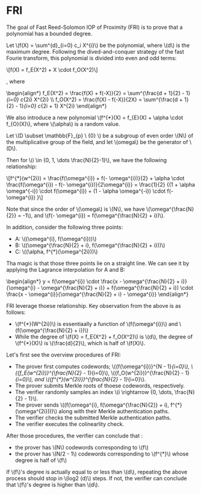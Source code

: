 # FRI

The goal of Fast Reed-Solomon IOP of Proximity (FRI) is to prove that a polynomial has a bounded degree.

Let \\(f(X) = \sum^{d}_{i=0} c_i X^{i}\\) be the polynomial, where \\(d\\) is the maximum degree. Following the dived-and-conquer strategy of the fast Fourie transform, this polynomial is divided into even and odd terms:

\\[f(X) = f_E(X^2) + X \cdot f_O(X^2)\\]

, where 

\begin{align*}
f_E(X^2) = \frac{f(X) + f(-X)}{2} = \sum^{\frac{d + 1}{2} - 1}_{i=0} c_{2i} X^{2i} \\\\
f_O(X^2) = \frac{f(X) - f(-X)}{2X} = \sum^{\frac{d + 1}{2} - 1}_{i=0} c_{2i + 1} X^{2i}
\end{align*}

We also introduce a new polynomial \\(f^{*}(X) = f_{E}(X) + \alpha \cdot f_{O}(X)\\), where \\(\alpha\\) is a random value.

Let \\(D \subset \mathbb{F}_{p} \ \{0\} \\) be a subgroup of even order \\(N\\) of the multiplicative group of the field, and let \\(omega\\) be the generator of \\(D\\).

Then for \\(i \in \{0, 1, \dots \frac{N}{2}-1\}\\), we have the following relationship:

\\[f^{*}(w^{2i}) = \frac{f(\omega^{i}) + f(- \omega^{i})}{2} + \alpha \cdot \frac{f(\omega^{i}) - f(- \omega^{i})}{2\omega^{i}} = \frac{1}{2} \{(1 + \alpha \omega^{-i}) \cdot f(\omega^{i}) + (1 - \alpha \omega^{-i}) \cdot f(- \omega^{i}) \}\\]

Note that since the order of \\(\omega\\) is \\(N\\), we have \\(\omega^{\frac{N}{2}} = -1\\), and \\(f(- \omega^{i}) = f(\omega^{\frac{N}{2} + i})\\). 

In addition, consider the following three points:

- A: \\((\omega^{i}, f(\omega^{i}))\\)
- B: \\((\omega^{\frac{N}{2} + i}, f(\omega^{\frac{N}{2} + i}))\\)
- C: \\((\alpha, f^{*}(\omega^{2i}))\\)

Tha magic is that those three points lie on a straight line. We can see it by applying the Lagrance interpolation for A and B:

\begin{align*}
y = f(\omega^{i}) \cdot \frac{x - \omega^{\frac{N}{2} + i}}{\omega^{i} - \omega^{\frac{N}{2} + i}} + f(\omega^{\frac{N}{2} + i}) \cdot \frac{x - \omega^{i}}{\omega^{\frac{N}{2} + i} - \omega^{i}}
\end{align*}

FRI leverage thoese relationship. Key observation from the above is as follows:

- \\(f^{*}(W^{2i})\\) is essentiaally a function of \\(f(\omega^{i})\\) and \\(f(\omega^{\frac{N}{2} + i})\\)
- While the degree of \\(f(X) = f_E{X^2} + f_O(X^2)\\) is \\(d\\), the degree of \\(f^{*}(X)\\) is \\(\frac{d}{2}\\), which is half of \\(f(X)\\).

Let's first see the overview procedures of FRI:

- The prover first computes codewords; \\(\{f(\omega^{i})\}^{N - 1}_{i=0}\\), \\(\{f_E(w^{2i})\}^{\frac{N}{2} - 1}_{i=0}\\), \\(\{f_O(w^{2i})\}^{\frac{N}{2} - 1}_{i=0}\\), and  \\(\{f^{*}(w^{2i})\}^{\frac{N}{2} - 1}_{i=0}\\).
- The prover submits Merkle roots of thoese codewords, respectively.
- The verifier randomly samples an index \\(i \rightarrow \{0, \dots, \frac{N}{2} - 1\}\\).
- The prover sends \\((f(\omega^{i}, f(\omega^{\frac{N}{2}} + i), f^{*}(\omega^{2i})))\\) along with their Merkle authentication paths.
- The verifier checks the submitted Merkle authentication paths.
- The verifier executes the colinearlity check.

After those procedures, the verifier can conclude that :

- the prover has \\(N\\) codewords corresponding to \\(f\\)
- the prover has \\(N/2 - 1\\) codewords corresponding to \\(f^{*}\\) whose degree is half of \\(f\\)

If \\(f\\)'s degree is actually equal to or less than \\(d\\), repeating the above process should stop in \\(log2 (d)\\) steps. If not, the verifier can conclude that \\(f\\)'s degree is higher than \\(d\\).

